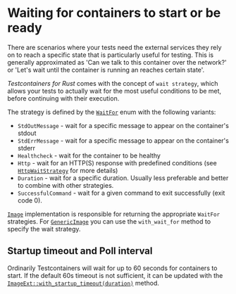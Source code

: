 # Waiting for containers to start or be ready

There are scenarios where your tests need the external services they rely on to reach a specific state that is particularly useful for testing. This is generally approximated as 'Can we talk to this container over the network?' or 'Let's wait until the container is running an reaches certain state'.

_Testcontainers for
Rust_ comes with the concept of `wait strategy`, which allows your tests to actually wait for
the most useful conditions to be met, before continuing with their execution.

The strategy is defined by the [`WaitFor`](https://docs.rs/testcontainers/latest/testcontainers/core/enum.WaitFor.html)
enum with the following variants:

* `StdOutMessage` - wait for a specific message to appear on the container's stdout
* `StdErrMessage` - wait for a specific message to appear on the container's stderr
* `Healthcheck` - wait for the container to be healthy
* `Http` - wait for an HTTP(S) response with predefined conditions (see [`HttpWaitStrategy`](https://docs.rs/testcontainers/latest/testcontainers/core/wait/struct.HttpWaitStrategy.html) for more details)
* `Duration` - wait for a specific duration. Usually less preferable and better to combine with other strategies.
* `SuccessfulCommand` - wait for a given command to exit successfully (exit code 0).

[`Image`](https://docs.rs/testcontainers/latest/testcontainers/core/trait.Image.html) implementation
is responsible for returning the appropriate `WaitFor` strategies.
For [`GenericImage`](https://docs.rs/testcontainers/latest/testcontainers/struct.GenericImage.html)
you can use the `with_wait_for` method to specify the wait strategy.

## Startup timeout and Poll interval

Ordinarily Testcontainers will wait for up to 60 seconds for containers to start.
If the default 60s timeout is not sufficient, it can be updated with the
[`ImageExt::with_startup_timeout(duration)`](https://docs.rs/testcontainers/latest/testcontainers/core/trait.ImageExt.html#method.with_startup_timeout) method.
